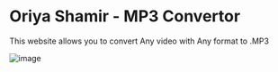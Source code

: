 # Oriya Shamir - MP3 Convertor

This website allows you to convert Any video with Any format to .MP3

![image](https://github.com/user-attachments/assets/7fa9b03c-4e5a-4486-80aa-25f16235378c)


